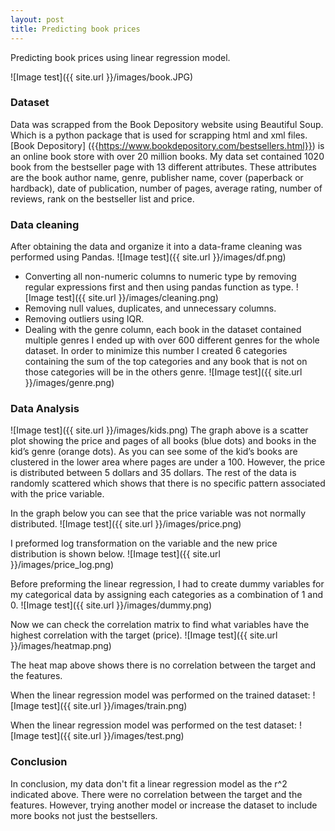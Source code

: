 ```yaml
---
layout: post
title: Predicting book prices
---
```


Predicting book prices using linear regression model.

![Image test]({{ site.url }}/images/book.JPG)


### Dataset
Data was scrapped from the Book Depository website using Beautiful Soup. Which is a python package that is used for scrapping html and xml files. [Book Depository] ({{https://www.bookdepository.com/bestsellers.html}}) is an online book store with over 20 million books. My data set contained 1020 book from the bestseller page with 13 different attributes. These attributes are the book author name, genre, publisher name, cover (paperback or hardback), date of publication, number of pages, average rating, number of reviews, rank on the bestseller list and price.


### Data cleaning
After obtaining the data and organize it into a data-frame cleaning was performed using Pandas.
![Image test]({{ site.url }}/images/df.png)
*  Converting all non-numeric columns to numeric type by removing regular expressions first and then using pandas function as type.
![Image test]({{ site.url }}/images/cleaning.png)
* Removing null values, duplicates, and unnecessary columns.
* Removing outliers using IQR.
* Dealing with the genre column, each book in the dataset contained multiple genres I ended up with over 600 different genres for the whole dataset. In order to minimize this number I created 6 categories containing the sum of the top categories and any book that is not on those categories will be in the others genre.
![Image test]({{ site.url }}/images/genre.png)


### Data Analysis
![Image test]({{ site.url }}/images/kids.png)
The graph above is a scatter plot showing the price and pages of all books (blue dots) and books in the kid’s genre (orange dots). As you can see some of the kid’s books are clustered in the lower area where pages are under a 100. However, the price is distributed between 5 dollars and 35 dollars. The rest of the data is randomly scattered which shows that there is no specific pattern associated with the price variable.

In the graph below you can see that the price variable was not normally distributed.
![Image test]({{ site.url }}/images/price.png)

I preformed log transformation on the variable and the new price distribution is shown below.
![Image test]({{ site.url }}/images/price_log.png)

Before preforming the linear regression, I had to create dummy variables for my categorical data by assigning each categories as a combination of 1 and 0.
![Image test]({{ site.url }}/images/dummy.png)

Now we can check the correlation matrix to find what variables have the highest correlation with the target (price).
![Image test]({{ site.url }}/images/heatmap.png)

The heat map above shows there is no correlation between the target and the features.

When the linear regression model was performed on the trained dataset:
![Image test]({{ site.url }}/images/train.png)

When the linear regression model was performed on the test dataset:
![Image test]({{ site.url }}/images/test.png)

### Conclusion
In conclusion, my data don't fit a linear regression model as the r^2 indicated above.
There were no correlation between the target and the features. However, trying another model or increase the
dataset to include more books not just the bestsellers.

